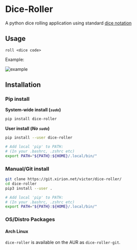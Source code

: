 # Dice-Roller
A python dice rolling application using standard [dice notation](https://en.wikipedia.org/wiki/Dice_notation)

## Usage
```
roll <dice code>
```

Example:


![example](https://i.imgur.com/KKlSb49.png)

## Installation

### Pip install

**System-wide install (*`sudo`*)**

```sh
pip install dice-roller
```

**User install (*No `sudo`*)**

```sh
pip install --user dice-roller

# Add local 'pip' to PATH:
# (In your .bashrc, .zshrc etc)
export PATH="${PATH}:${HOME}/.local/bin/"
```


### Manual/Git install

```sh
git clone https://git.xirion.net/victor/dice-roller/
cd dice-roller
pip3 install --user .

# Add local 'pip' to PATH:
# (In your .bashrc, .zshrc etc)
export PATH="${PATH}:${HOME}/.local/bin/"
```


### OS/Distro Packages

#### Arch Linux

`dice-roller` is available on the AUR as `dice-roller-git`.
